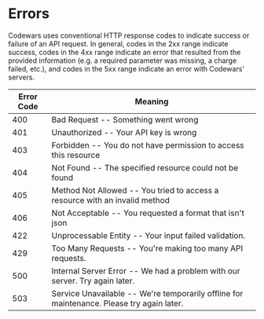 # Errors

Codewars uses conventional HTTP response codes to indicate success or failure of an API request.
In general, codes in the 2xx range indicate success, codes in the 4xx range indicate an error that resulted from
the provided information (e.g. a required parameter was missing, a charge failed, etc.), and codes in the
5xx range indicate an error with Codewars' servers.


Error Code | Meaning
---------- | -------
400 | Bad Request -- Something went wrong
401 | Unauthorized -- Your API key is wrong
403 | Forbidden -- You do not have permission to access this resource
404 | Not Found -- The specified resource could not be found
405 | Method Not Allowed -- You tried to access a resource with an invalid method
406 | Not Acceptable -- You requested a format that isn't json
422 | Unprocessable Entity -- Your input failed validation.
429 | Too Many Requests -- You're making too many API requests.
500 | Internal Server Error -- We had a problem with our server. Try again later.
503 | Service Unavailable -- We're temporarily offline for maintenance. Please try again later.
